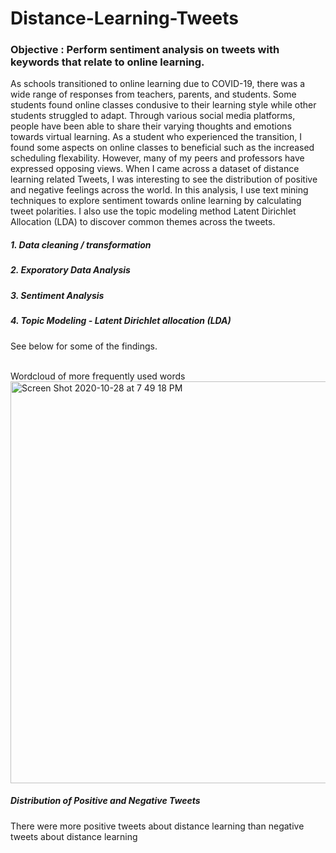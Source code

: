 # Distance-Learning-Tweets

### Objective : Perform sentiment analysis on tweets with keywords that relate to online learning.

As schools transitioned to online learning due to COVID-19, there was a wide range of responses from teachers, parents, and students. Some students found online classes condusive to their learning style while other students struggled to adapt. Through various social media platforms, people have been able to share their varying thoughts and emotions towards virtual learning. As a student who experienced the transition, I found some aspects on online classes to beneficial such as the increased scheduling flexability. However, many of my peers and professors have expressed opposing views. When I came across a dataset of distance learning related Tweets, I was interesting to see the distribution of positive and negative feelings across the world. In this analysis, I use text mining techniques to explore sentiment towards online learning by calculating tweet polarities. I also use the topic modeling method Latent Dirichlet Allocation (LDA) to discover common themes across the tweets. 


##### 1. Data cleaning / transformation 
##### 2. Exporatory Data Analysis
##### 3. Sentiment Analysis
##### 4. Topic Modeling - Latent Dirichlet allocation (LDA)

See below for some of the findings.<br><br>

Wordcloud of more frequently used words
<img width="643" alt="Screen Shot 2020-10-28 at 7 49 18 PM" src="https://user-images.githubusercontent.com/54564733/97512193-e97b8400-1956-11eb-9009-e51974a262d6.png">

##### Distribution of Positive and Negative Tweets
There were more positive tweets about distance learning than negative tweets about distance learning 

